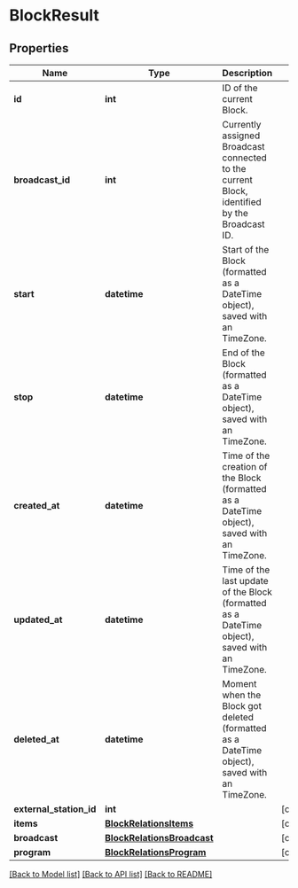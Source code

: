 # BlockResult

## Properties
Name | Type | Description | Notes
------------ | ------------- | ------------- | -------------
**id** | **int** | ID of the current Block. | 
**broadcast_id** | **int** | Currently assigned Broadcast connected to the current Block, identified by the Broadcast ID. | 
**start** | **datetime** | Start of the Block (formatted as a DateTime object), saved with an TimeZone. | 
**stop** | **datetime** | End of the Block (formatted as a DateTime object), saved with an TimeZone. | 
**created_at** | **datetime** | Time of the creation of the Block (formatted as a DateTime object), saved with an TimeZone. | 
**updated_at** | **datetime** | Time of the last update of the Block (formatted as a DateTime object), saved with an TimeZone. | 
**deleted_at** | **datetime** | Moment when the Block got deleted (formatted as a DateTime object), saved with an TimeZone. | 
**external_station_id** | **int** |  | [optional] 
**items** | [**BlockRelationsItems**](BlockRelationsItems.md) |  | [optional] 
**broadcast** | [**BlockRelationsBroadcast**](BlockRelationsBroadcast.md) |  | [optional] 
**program** | [**BlockRelationsProgram**](BlockRelationsProgram.md) |  | [optional] 

[[Back to Model list]](../README.md#documentation-for-models) [[Back to API list]](../README.md#documentation-for-api-endpoints) [[Back to README]](../README.md)


